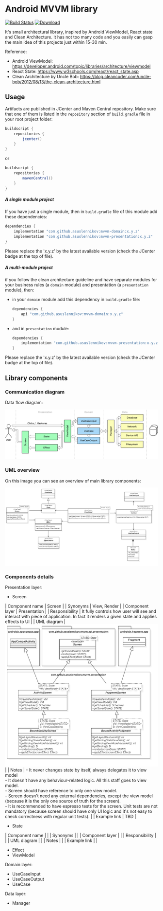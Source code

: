 # Android MVVM library
 [![Build Status](https://travis-ci.org/asuslennikov/mvvm.svg?branch=master)](https://travis-ci.org/asuslennikov/mvvm) [![Download](https://api.bintray.com/packages/asuslennikov/maven/android-mvvm/images/download.svg)](https://bintray.com/asuslennikov/maven/android-mvvm/_latestVersion)

It's small architectural library, inspired by Android ViewModel, React state and Clean Architecture. 
It has not too many code and you easily can gasp the main idea of this projects just within 15-30 min.

Reference:
- Android ViewModel: https://developer.android.com/topic/libraries/architecture/viewmodel
- React State: https://www.w3schools.com/react/react_state.asp
- Clean Architecture by Uncle Bob: https://blog.cleancoder.com/uncle-bob/2012/08/13/the-clean-architecture.html

## Usage
Artifacts are published in JCenter and Maven Central repository. Make sure that one of them is listed
in the `repository` section of `build.gradle` file in your root project folder:
```groovy
buildscript {
    repositories {
        jcenter()
    }
}
```
or
```groovy
buildscript {
    repositories {
        mavenCentral()
    }
}
```
##### A single module project
If you have just a single module, then in `build.gradle` file of this module add these dependencies:
```groovy
dependencies {
    implementation "com.github.asuslennikov:mvvm-domain:x.y.z"
    implementation "com.github.asuslennikov:mvvm-presentation:x.y.z"
}
```
Please replace the 'x.y.z' by the latest available version (check the JCenter badge at the top of file).

##### A multi-module project
if you follow the clean architecture guideline and have separate modules 
for your business rules (a `domain` module) and presentation (a `presentation` module), then:
- in your `domain` module add this dependency in `build.gradle` file:
    ```groovy
    dependencies {
        api "com.github.asuslennikov:mvvm-domain:x.y.z"
    }
    ```
- and in `presentation` module:
    ```groovy
    dependencies {
        implementation "com.github.asuslennikov:mvvm-presentation:x.y.z"
    }
    ```
Please replace the 'x.y.z' by the latest available version (check the JCenter badge at the top of file).

## Library components

### Communication diagram

Data flow diagram:

![alt FullWidthImage](./documentation/GeneralComponents.png "Communication diagram")

### UML overview

On this image you can see an overview of main library components:

![alt FullWidthImage](./documentation/UmlOverview.png "UML overview of main components")

### Components details

Presentation layer:
- Screen

| Component name  | Screen |
| Synonyms        | View, Render |
| Component layer | Presentation |
| Responsibility  | It fully controls how user will see and interact with piece of application. In fact it renders a given state and applies effects to UI |
| UML diagram     | ![alt TableImage](./documentation/ScreenComponent.png "UML diagram for screen component") |
| Notes           | - It never changes state by itself, always delegates it to view model <br /> - It doesn't have any behaviour-related logic. All this staff goes to view model. <br /> - Screen should have reference to only one view model. <br /> - Screen  doesn't need any external dependencies, except the view model (because it is the only one source of truth for the screen). <br />  - It is recommended to have espresso tests for the screen. Unit tests are not mandatory (because screen should have only UI logic and it's not easy to check correctness with regular unit tests). |
| Example link    | TBD |

- State

| Component name  | |
| Synonyms        | |
| Component layer | |
| Responsibility  | |
| UML diagram     | |
| Notes           | |
| Example link    | |

- Effect
- ViewModel

Domain layer:
- UseCaseInput
- UseCaseOutput
- UseCase

Data layer:
- Manager